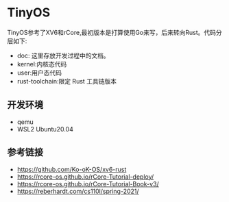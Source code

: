 # TinyOS

TinyOS参考了XV6和rCore,最初版本是打算使用Go来写，后来转向Rust。代码分层如下:

+ doc: 这里存放开发过程中的文档。
+ kernel:内核态代码
+ user:用户态代码
+ rust-toolchain:限定 Rust 工具链版本

## 开发环境

+ qemu
+ WSL2 Ubuntu20.04


## 参考链接

+ https://github.com/Ko-oK-OS/xv6-rust
+ https://rcore-os.github.io/rCore-Tutorial-deploy/
+ https://rcore-os.github.io/rCore-Tutorial-Book-v3/
+ https://reberhardt.com/cs110l/spring-2021/